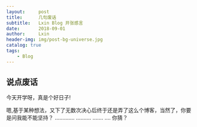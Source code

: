```yaml
---
layout:     post
title:      几句废话
subtitle:   Lxin Blog 开张感言
date:       2018-09-01
author:     Lxin
header-img: img/post-bg-universe.jpg
catalog: true
tags:
    - Blog
---
```


## 说点废话

今天开学呀，真是个好日子!

嗯,基于某种想法，又下了无数次决心后终于还是弄了这么个博客，当然了，你要是问我能不能坚持？
.............
..........
.......
....
你猜？
